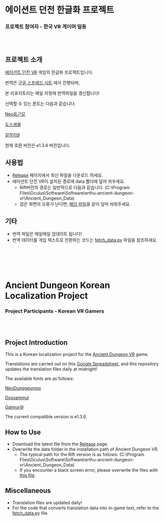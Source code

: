 # 에이션트 던전 한글화 프로젝트
### 프로젝트 참여자 - 한국 VR 게이머 일동

<br>
<br>

## 프로젝트 소개

[에이션트 던전 VR](https://erthu.de/ancientdungeon.html) 게임의 한글화 프로젝트입니다.

번역은 [구글 스프레드 시트](https://docs.google.com/spreadsheets/d/1A7ie9Bi-cxy1TshMQolhUE4CI7fZouZXkhAbmcMPBh0/edit#gid=0) 에서 진행되며,

본 리포지토리는 매일 자정에 번역파일을 갱신합니다!

선택할 수 있는 폰트는 다음과 같습니다.

[Neo둥근모](https://neodgm.dalgona.dev/)

[도스샘물](https://github.com/hurss/fonts)

[갈무리9](https://galmuri.quiple.dev/)

현재 호환 버전은 e1.3.6 버전입니다.

## 사용법

* [Release](https://github.com/VR-Games-Korean-Translate/Ancient_Dungeon_Korean_Translate/releases) 페이지에서 최신 파일을 다운로드 하세요.
* 에이션트 던전 VR이 설치된 경로에 data 폴더에 덮어 씌우세요.
  * Rift버전의 경로는 일반적으로 다음과 같습니다. (C:\Program Files\Oculus\Software\Software\erthu-ancient-dungeon-vr\Ancient_Dungeon_Data)
  * 검은 화면의 오류가 난다면, [해당 파일](https://drive.google.com/file/d/11I2H8FL6lf80tPEb8CbydxviFt2ZaG8e/view?usp=sharing)을 같이 덮어 씌워주세요.

## 기타

* 번역 파일은 매일매일 업데이트 됩니다!
* 번역 데이터를 게임 텍스트로 전환하는 코드는 [fetch_data.py](/fetch_data.py) 파일을 참조하세요.

<br>
<br>
<br>
<br>

# Ancient Dungeon Korean Localization Project
### Project Participants - Korean VR Gamers
<br>
<br>

## Project Introduction

This is a Korean localization project for the [Ancient Dungeon VR](https://erthu.de/ancientdungeon.html) game.

Translations are carried out on this [Google Spreadsheet](https://docs.google.com/spreadsheets/d/1A7ie9Bi-cxy1TshMQolhUE4CI7fZouZXkhAbmcMPBh0/edit#gid=0), and this repository updates the translation files daily at midnight!

The available fonts are as follows:

[NeoDunggeunmo](https://neodgm.dalgona.dev/)

[Dossammul](https://github.com/hurss/fonts)

[Galmuri9](https://galmuri.quiple.dev/)

The current compatible version is e1.3.6.

## How to Use

* Download the latest file from the [Release](https://github.com/VR-Games-Korean-Translate/Ancient_Dungeon_Korean_Translate/releases) page.
* Overwrite the data folder in the installation path of Ancient Dungeon VR.
  * The typical path for the Rift version is as follows: (C:\Program Files\Oculus\Software\Software\erthu-ancient-dungeon-vr\Ancient_Dungeon_Data)
  * If you encounter a black screen error, please overwrite the files with [this file](https://drive.google.com/file/d/11I2H8FL6lf80tPEb8CbydxviFt2ZaG8e/view?usp=sharing).

## Miscellaneous

* Translation files are updated daily!
* For the code that converts translation data into in-game text, refer to the [fetch_data.py](/fetch_data.py) file.